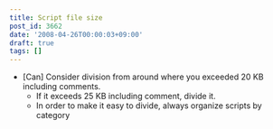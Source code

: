 ```yaml
---
title: Script file size
post_id: 3662
date: '2008-04-26T00:00:03+09:00'
draft: true
tags: []
---
```


*   \[Can\] Consider division from around where you exceeded 20 KB including comments.
    *   If it exceeds 25 KB including comment, divide it.
    *   In order to make it easy to divide, always organize scripts by category
